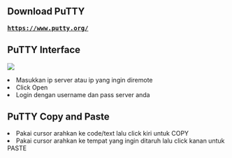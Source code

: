 <h2> Download PuTTY</h2>

 <kbd><strong>https://www.putty.org/</strong></kbd>
 
 <h2>PuTTY Interface</h2>

 <kbd><strong><img src=https://cdn.discordapp.com/attachments/515414857453928449/1042996560146993252/Screenshot_2022-11-18_095507.png></strong></kbd>
 
<li>Masukkan ip server atau ip yang ingin diremote</li>
<li>Click Open</li>
<li>Login dengan username dan pass server anda</li>


<h2>PuTTY Copy and Paste</h2>

<li>Pakai cursor arahkan ke code/text lalu click kiri untuk COPY</li>
<li>Pakai cursor arahkan ke tempat yang ingin ditaruh lalu click kanan untuk PASTE</li>

